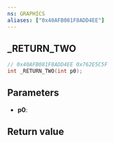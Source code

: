 ```yaml
---
ns: GRAPHICS
aliases: ["0x40AFB081F8ADD4EE"]
---
```

## _RETURN_TWO

```c
// 0x40AFB081F8ADD4EE 0x762E5C5F
int _RETURN_TWO(int p0);
```

## Parameters
* **p0**: 

## Return value
